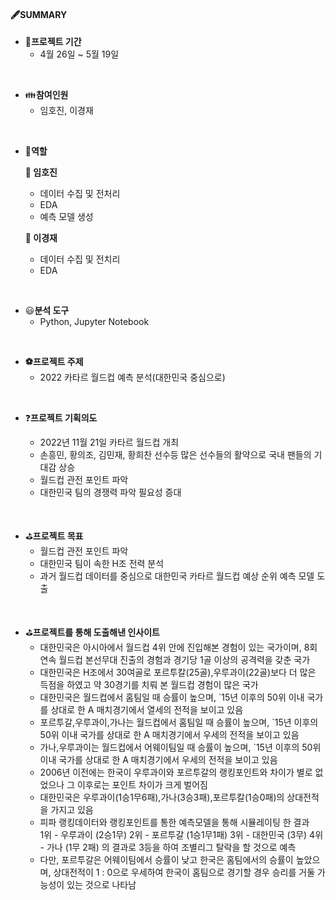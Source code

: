 #### 🖋SUMMARY

- 📅<B>프로젝트 기간</B>
  - 4월 26일 ~ 5월 19일

</br>

- 👪<B>참여인원</B>
  - 임호진, 이경재
</br>

- 👮<B>역할</B>

  <B>:man: 임호진</B>
  - 데이터 수집 및 전처리
  - EDA
  - 예측 모델 생성
  
  
  <B>:man: 이경재</B>
  - 데이터 수집 및 전치리
  - EDA
 </br>
 
- 😃<B>분석 도구</B>
  - Python, Jupyter Notebook

</br>

- <B>:soccer:프로젝트 주제</B> 
  - 2022 카타르 월드컵 예측 분석(대한민국 중심으로)

</br>

- ❓<B>프로젝트 기획의도</B>

  - 2022년 11월 21일 카타르 월드컵 개최
  - 손흥민, 황의조, 김민재, 황희찬 선수등 많은 선수들의 활약으로 국내 팬들의 기대감 상승
  - 월드컵 관전 포인트 파악
  - 대한민국 팀의 경쟁력 파악 필요성 증대

</br>

- ⛳<B>프로젝트 목표</B>
  - 월드컵 관전 포인트 파악
  - 대한민국 팀이 속한 H조 전력 분석
  - 과거 월드컵 데이터를 중심으로 대한민국 카타르 월드컵 예상 순위 예측 모델 도출

</br>


- ⛳<B>프로젝트를 통해 도출해낸 인사이트</B>
  - 대한민국은 아시아에서 월드컵 4위 안에 진입해본 경험이 있는 국가이며, 8회 연속 월드컵 본선무대 진출의 경험과 경기당 1골 이상의 공격력을 갖춘 국가
  - 대한민국은 H조에서 30여골로 포르투칼(25골),우루과이(22골)보다 더 많은 득점을 하였고 약 30경기를 치뤄 본 월드컵 경험이 많은 국가
  - 대한민국은 월드컵에서 홈팀일 때 승률이 높으며, `15년 이후의 50위 이내 국가를 상대로 한 A 매치경기에서 열세의 전적을 보이고 있음
  - 포르투갈,우루과이,가나는 월드컵에서 홈팀일 때 승률이 높으며, `15년 이후의 50위 이내 국가를 상대로 한 A 매치경기에서 우세의 전적을 보이고 있음
  - 가나,우루과이는 월드컵에서 어웨이팀일 때 승률이 높으며, `15년 이후의 50위 이내 국가를 상대로 한 A 매치경기에서 우세의 전적을 보이고 있음
  - 2006년 이전에는 한국이 우루과이와 포르투갈의 랭킹포인트와 차이가 별로 없었으나 그 이후로는 포인트 차이가 크게 벌어짐
  - 대한민국은 우루과이(1승1무6패),가나(3승3패),포르투칼(1승0패)의 상대전적을 가지고 있음
  - 피파 랭킹데이터와 랭킹포인트를 통한 예측모델을 통해 시뮬레이팅 한 결과  
    1위 - 우루과이 	(2승1무)
    2위 - 포르투갈 	(1승1무1패)
    3위 - 대한민국 	(3무)
    4위 - 가나 		(1무 2패)
    의 결과로 3등을 하여 조별리그 탈락을 할 것으로 예측
  - 다만, 포르투갈은 어웨이팀에서 승률이 낮고 한국은 홈팀에서의 승률이 높았으며, 상대전적이 1 : 0으로 우세하여 한국이 홈팀으로 경기할 경우 승리를 거둘 가능성이 있는 것으로     나타남


</br>
